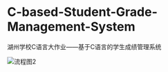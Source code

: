 # C-based-Student-Grade-Management-System
湖州学校C语言大作业——基于C语言的学生成绩管理系统

![流程图2](https://github.com/Liyuzhi123/C-based-Student-Grade-Management-System/assets/61857533/4886c108-1fce-4323-92e0-9d11b2c67029)
